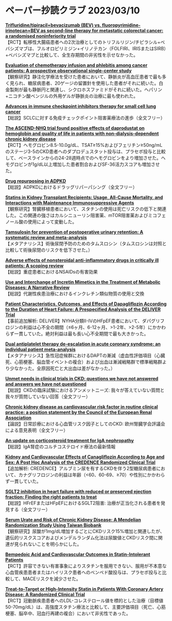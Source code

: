 # ペーパー抄読クラブ 2023/03/10

[**Trifluridine/tipiracil+bevacizumab (BEV) vs. fluoropyrimidine-irinotecan+BEV as second-line therapy for metastatic colorectal cancer: a randomised noninferiority trial**](https://pubmed.ncbi.nlm.nih.gov/36871043/)  
【RCT】転移性大腸癌患者への2次治療としてのトリフルリジン/チピラシル+ベバシズマブは、フルオロピリミジン+イリノテカン（FOLFIRI、IRISまたはSIRB）+ベバシズマブと比較して、全生存期間の非劣性を示せなかった。

[**Evaluation of chemotherapy infusion and phlebitis among cancer patients: A prospective observational single-center study**](https://pubmed.ncbi.nlm.nih.gov/36872649/)  
【観察研究】静注化学療法を受けた患者において、静脈炎が高血圧患者で最も多く見られ、糖尿病患者、20ゲージの留置針を使用した患者がそれに続いた。白金製剤が最も静脈円と関連し、シクロホスファミドがそれに続いた。ヘパリン+ニコチン酸ベンジルの外用ゲルが静脈炎の治療に最も使われた。

[**Advances in immune checkpoint inhibitors therapy for small cell lung cancer**](https://pubmed.ncbi.nlm.nih.gov/36880420/)  
【総説】SCLCに対する免疫チェックポイント阻害薬療法の進歩（全文フリー）

[**The ASCEND-NHQ trial found positive effects of daprodustat on hemoglobin and quality of life in patients with non-dialysis-dependent chronic kidney disease**](https://pubmed.ncbi.nlm.nih.gov/36868377/)  
【RCT】ヘモグロビン8.5-10.0g/dL、TSAT≥15%およびフェリチン≥50ng/mLのステージ3-5のCKD患者へのダプロデュスタット投与は、プラセボ投与と比較して、ベースラインからの24-28週時点でのヘモグロビンをより増加させた。ヘモグロビンが1g/dL以上増加した患者割合およびSF-36活力スコアも増加させた。

[**Drug repurposing in ADPKD**](https://pubmed.ncbi.nlm.nih.gov/36870435/)  
【総説】ADPKDにおけるドラッグリパーパシング（全文フリー）

[**Statins in Kidney Transplant Recipients: Usage, All-Cause Mortality, and Interactions with Maintenance Immunosuppressive Agents**](https://pubmed.ncbi.nlm.nih.gov/36890643/)  
【観察研究】腎臓移植患者において、スタチンの使用は死亡リスクの低下と関連した。この関連の強さはカルシニューリン阻害薬、mTOR阻害薬およびミコフェノール酸の使用によって変動した。

[**Tamsulosin for prevention of postoperative urinary retention: A systematic review and meta-analysis**](https://pubmed.ncbi.nlm.nih.gov/36445826/)  
【メタアナリシス】術後尿閉予防のためのタムスロシン（タムスロシンは対照と比較して術後尿閉のリスクを低下させた。）

[**Adverse effects of nonsteroidal anti-inflammatory drugs in critically ill patients: A scoping review**](https://pubmed.ncbi.nlm.nih.gov/36521004/)  
【総説】重症患者におけるNSAIDsの有害効果

[**Use and Interchange of Incretin Mimetics in the Treatment of Metabolic Diseases: A Narrative Review**](https://pubmed.ncbi.nlm.nih.gov/36872170/)  
【総説】代謝性疾患治療におけるインクレチン類似物質の使用と交換

[**Patient Characteristics, Outcomes, and Effects of Dapagliflozin According to the Duration of Heart Failure: A Prespecified Analysis of the DELIVER Trial**](https://pubmed.ncbi.nlm.nih.gov/36876483/)  
【事前追加解析: DELIVER】NYHA分類II-IVのHFpEF患者において、ダパグリフロジンの利益は心不全の期間（≤6ヶ月、6-12ヶ月、>1-2年、>2-5年）にかかわらず一貫していた。絶対利益は最も長い心不全期間で最も大きかった。

[**Dual antiplatelet therapy de-escalation in acute coronary syndrome: an individual patient meta-analysis**](https://pubmed.ncbi.nlm.nih.gov/36883613/)  
【メタアナリシス】急性冠症候群におけるDAPTの漸減（虚血性評価項目（心臓死、心筋梗塞、脳血管イベントの複合）および出血は漸減戦略群で標準戦略群より少なかった。全原因死亡と大出血は差がなかった。）

[**Unmet needs in clinical trials in CKD: questions we have not answered and answers we have not questioned**](https://pubmed.ncbi.nlm.nih.gov/36865013/)  
【総説】CKDの臨床試験におけるアンメットニーズ: 我々が答えていない質問と我々が質問していない回答（全文フリー）

[**Chronic kidney disease as cardiovascular risk factor in routine clinical practice: a position statement by the Council of the European Renal Association**](https://pubmed.ncbi.nlm.nih.gov/36865018/)  
【論説】日常診療における心血管リスク因子としてのCKD: 欧州腎臓学会評議会による意見表明（全文フリー）

[**An update on corticosteroid treatment for IgA nephropathy**](https://pubmed.ncbi.nlm.nih.gov/36866805/)  
【総説】IgA腎症のコルチコステロイド療法の最新情報

[**Kidney and Cardiovascular Effects of Canagliflozin According to Age and Sex: A Post Hoc Analysis of the CREDENCE Randomized Clinical Trial**](https://pubmed.ncbi.nlm.nih.gov/36889425/)  
【追加解析: CREDENCE】アルブミン尿を有するCKDを伴う2型糖尿病患者において、カナグリフロジンの利益は年齢（<60、60-69、≥70）や性別にかかわらず一貫していた。

[**SGLT2 inhibition in heart failure with reduced or preserved ejection fraction: Finding the right patients to treat**](https://pubmed.ncbi.nlm.nih.gov/36871279/)  
【総説】HFrEFまたはHFpEFにおけるSGLT2阻害: 治療が正当化される患者を発見する（全文フリー）

[**Serum Urate and Risk of Chronic Kidney Disease: A Mendelian Randomization Study Using Taiwan Biobank**](https://pubmed.ncbi.nlm.nih.gov/36870858/)  
【観察研究】尿酸が1mg/dL増加するごとにCKDリスク15%増加と関連したが、遺伝的リスクスコアおよびメンデルランダム化法は尿酸値とCKDリスク間に関連が見られないことを明らかにした。

[**Bempedoic Acid and Cardiovascular Outcomes in Statin-Intolerant Patients**](https://pubmed.ncbi.nlm.nih.gov/36876740/)  
【RCT】許容できない有害事象によりスタチンを服用できない、服用が不本意な心血管疾患患者またはハイリスク患者へのベンペド酸投与は、プラセボ投与と比較して、MACEリスクを減少させた。

[**Treat-to-Target or High-Intensity Statin in Patients With Coronary Artery Disease: A Randomized Clinical Trial**](https://pubmed.ncbi.nlm.nih.gov/36877807/)  
【RCT】冠動脈疾患患者へのLDL-コレステロール値を標的とした治療（目標値50-70mg/dL）は、高強度スタチン療法と比較して、主要評価項目（死亡、心筋梗塞、脳卒中、冠血行再建の複合）において非劣性であった。